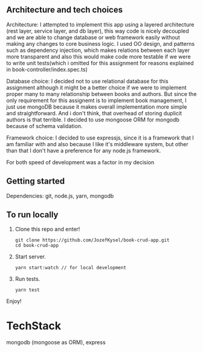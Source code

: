 ## Architecture and tech choices
 
 Architecture:
    I attempted to implement this app using a layered architecture (rest layer, service layer, and db layer), this way 
    code is nicely decoupled and we are able to change database or web framework easily without making any changes to core business logic. 
    I used OO design, and patterns such as dependency injection, which makes relations between each layer more transparent
    and also this would make code more testable if we were to write unit tests(which i omitted for this assignment for reasons
    explained in book-controller/index.spec.ts)

 Database choice: 
    I decided not to use relational database for this assignment although it might be a better choice if we were to implement proper
    many to many relationship between books and authors. But since the only requirement for this assignemt is to implement book management,
    I just use mongoDB because it makes overall implementation more simple and straightforward. And i don't think, that overhead
    of storing duplicit authors is that terrible.
    I decided to use mongoose ORM for mongodb because of schema validation.

 Framework choice:
    I decided to use expressjs, since it is a framework that I am familiar with and also because
    I like it's middleware system, but other than that I don't have a preference for any node.js framework.

 For both speed of development was a factor in my decision   


## Getting started

Dependencies: git, node.js, yarn, mongodb

## To run locally

1. Clone this repo and enter!

   ```
   git clone https://github.com/JozefKysel/book-crud-app.git
   cd book-crud-app
   ```

2. Start server.
   ```
   yarn start:watch // for local development
   ```

3. Run tests.
   ```
   yarn test
   ```

Enjoy!

# TechStack
mongodb (mongoose as ORM), express


